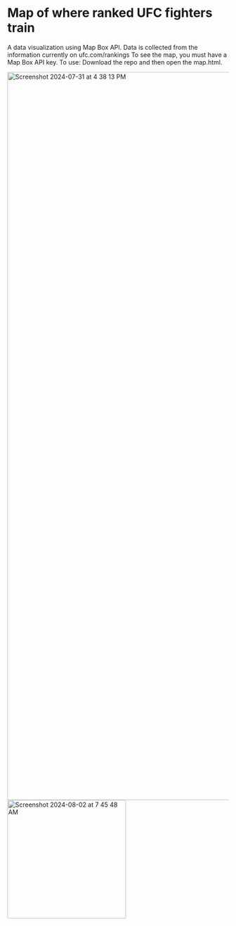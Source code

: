 # Map of where ranked UFC fighters train
A data visualization using Map Box API. Data is collected from the information currently on ufc.com/rankings
To see the map, you must have a Map Box API key.
To use: Download the repo and then open the map.html.

<img width="1659" alt="Screenshot 2024-07-31 at 4 38 13 PM" src="https://github.com/user-attachments/assets/e7c75254-0f8f-4c26-89a5-8a178ffc839c">

<img width="270" alt="Screenshot 2024-08-02 at 7 45 48 AM" src="https://github.com/user-attachments/assets/81194e56-c771-4bd8-bdcd-a2fffcdd2b25">
